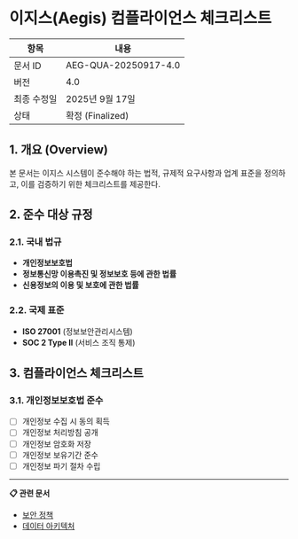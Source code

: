 # 이지스(Aegis) 컴플라이언스 체크리스트

| 항목 | 내용 |
|------|------|
| 문서 ID | AEG-QUA-20250917-4.0 |
| 버전 | 4.0 |
| 최종 수정일 | 2025년 9월 17일 |
| 상태 | 확정 (Finalized) |

## 1. 개요 (Overview)

본 문서는 이지스 시스템이 준수해야 하는 법적, 규제적 요구사항과 업계 표준을 정의하고, 이를 검증하기 위한 체크리스트를 제공한다.

## 2. 준수 대상 규정

### 2.1. 국내 법규
- **개인정보보호법**
- **정보통신망 이용촉진 및 정보보호 등에 관한 법률**
- **신용정보의 이용 및 보호에 관한 법률**

### 2.2. 국제 표준
- **ISO 27001** (정보보안관리시스템)
- **SOC 2 Type II** (서비스 조직 통제)

## 3. 컴플라이언스 체크리스트

### 3.1. 개인정보보호법 준수
- [ ] 개인정보 수집 시 동의 획득
- [ ] 개인정보 처리방침 공개
- [ ] 개인정보 암호화 저장
- [ ] 개인정보 보유기간 준수
- [ ] 개인정보 파기 절차 수립

---

**📋 관련 문서**
- [보안 정책](../05_OPERATIONS/04_SECURITY_POLICY.md)
- [데이터 아키텍처](../01_ARCHITECTURE/03_DATA_ARCHITECTURE.md)